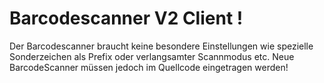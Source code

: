 # Barcodescanner V2 Client !
Der Barcodescanner braucht keine besondere Einstellungen wie spezielle Sonderzeichen als Prefix
oder verlangsamter Scannmodus etc.
Neue BarcodeScanner müssen jedoch im Quellcode eingetragen werden!
